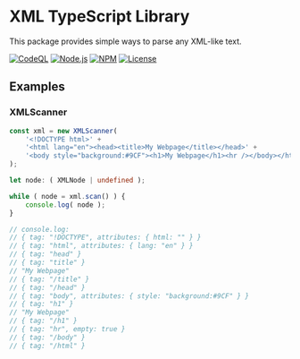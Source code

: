 XML TypeScript Library
======================

This package provides simple ways to parse any XML-like text.



[![CodeQL](https://github.com/typescriptlibs/tsl-core-xml/workflows/CodeQL/badge.svg)](https://github.com/typescriptlibs/tsl-core-xml/actions/workflows/codeql.yml)
[![Node.js](https://github.com/typescriptlibs/tsl-core-xml/workflows/Node.js/badge.svg)](https://github.com/typescriptlibs/tsl-core-xml/actions/workflows/node.js.yml)
[![NPM](https://img.shields.io/npm/v/tsl-core-xml.svg)](https://www.npmjs.com/package/tsl-core-xml)
[![License](https://img.shields.io/npm/l/tsl-core-xml.svg)](https://github.com/typescriptlibs/tsl-core-xml/blob/main/LICENSE.md)



Examples
--------


### XMLScanner

``` TypeScript
const xml = new XMLScanner(
    '<!DOCTYPE html>' +
    '<html lang="en"><head><title>My Webpage</title></head>' +
    '<body style="background:#9CF"><h1>My Webpage</h1><hr /></body></html>'
);

let node: ( XMLNode | undefined );

while ( node = xml.scan() ) {
    console.log( node );
}

// console.log:
// { tag: "!DOCTYPE", attributes: { html: "" } }
// { tag: "html", attributes: { lang: "en" } }
// { tag: "head" }
// { tag: "title" }
// "My Webpage"
// { tag: "/title" }
// { tag: "/head" }
// { tag: "body", attributes: { style: "background:#9CF" } }
// { tag: "h1" }
// "My Webpage"
// { tag: "/h1" }
// { tag: "hr", empty: true }
// { tag: "/body" }
// { tag: "/html" }
```
